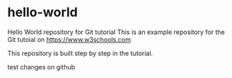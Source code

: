 # hello-world
Hello World repository for Git tutorial
This is an example repository for the Git tutoial on https://www.w3schools.com

This repository is built step by step in the tutorial.

test changes on github
